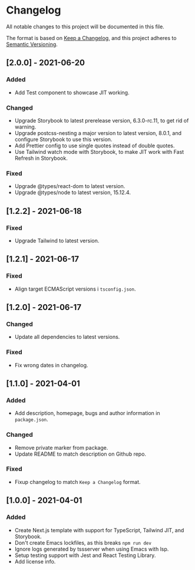 # Changelog

All notable changes to this project will be documented in this file.

The format is based on [Keep a Changelog](https://keepachangelog.com/en/1.0.0/),
and this project adheres to [Semantic Versioning](https://semver.org/spec/v2.0.0.html).

## [2.0.0] - 2021-06-20

### Added

- Add Test component to showcase JIT working.

### Changed

- Upgrade Storybook to latest prerelease version, 6.3.0-rc.11, to get rid of
  warning.
- Upgrade postcss-nesting a major version to latest version, 8.0.1, and
  configure Storybook to use this version.
- Add Prettier config to use single quotes instead of double quotes.
- Use Tailwind watch mode with Storybook, to make JIT work with Fast Refresh in
  Storybook.

### Fixed

- Upgrade @types/react-dom to latest version.
- Upgrade @types/node to latest version, 15.12.4.

## [1.2.2] - 2021-06-18

### Fixed

- Upgrade Tailwind to latest version.

## [1.2.1] - 2021-06-17

### Fixed

- Align target ECMAScript versions i `tsconfig.json`.

## [1.2.0] - 2021-06-17

### Changed

- Update all dependencies to latest versions.

### Fixed

- Fix wrong dates in changelog.

## [1.1.0] - 2021-04-01

### Added

- Add description, homepage, bugs and author information in `package.json`.

### Changed

- Remove private marker from package.
- Update README to match description on Github repo.

### Fixed

- Fixup changelog to match `Keep a Changelog` format.

## [1.0.0] - 2021-04-01

### Added

- Create Next.js template with support for TypeScript, Tailwind JIT, and Storybook.
- Don't create Emacs lockfiles, as this breaks `npm run dev`
- Ignore logs generated by tssserver when using Emacs with lsp.
- Setup testing support with Jest and React Testing Library.
- Add license info.
